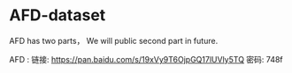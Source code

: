# AFD-dataset
AFD has two parts， We will public second part in future.

AFD : 链接: https://pan.baidu.com/s/19xVy9T6OjpGQ17lUVly5TQ 密码: 748f 
